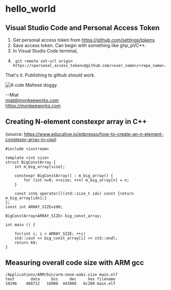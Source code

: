 # hello_world

## Visual Studio Code and Personal Access Token

1. Get personal access token from https://github.com/settings/tokens
2. Save access token. Can begin with something like ghp_pVC**.
3. In Visual Studio Code terminal,
4.      git remote set-url origin https://<personal_access_token>@github.com/<user_name>/<repo_name>.git
  
That's it. Publishing to github should work.


![A cute Maltese doggy.](https://user-images.githubusercontent.com/4535333/157773087-5f8aadc5-9f10-4ca0-a423-b0bd30f73b3a.jpeg)

--Miat  
miat@monkeeworks.com  
https://monkeeworks.com

## Creating N-element constexpr array in C++

(source: https://www.educative.io/edpresso/how-to-create-an-n-element-constexpr-array-in-cpp)

    #include <iostream>

    template <int size>
    struct BigConstArray {
        int m_big_array[size];

        constexpr BigConstArray() : m_big_array() {
            for (int n=0; n<size; ++n) m_big_array[n] = n;
        }

        const int& operator[](std::size_t idx) const {return m_big_array[idx];}
    };
    const int ARRAY_SIZE=100;

    BigConstArray<ARRAY_SIZE> big_const_array;

    int main () {
    
        for(int i; i < ARRAY_SIZE; ++i)
        std::cout << big_const_array[i] << std::endl;
        return 69;
    }

## Measuring overall code size with ARM gcc
  
    /Applications/ARM/bin/arm-none-eabi-size main.elf
    text	   data	    bss	    dec	    hex	filename
    18296	 408712	  16000	 443008	  6c280	main.elf
